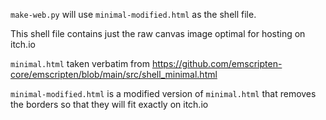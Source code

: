 

`make-web.py` will use `minimal-modified.html` as the shell file.

This shell file contains just the raw canvas image optimal for hosting
on itch.io

`minimal.html` taken verbatim from
https://github.com/emscripten-core/emscripten/blob/main/src/shell_minimal.html

`minimal-modified.html` is a modified version of `minimal.html` that removes
the borders so that they will fit exactly on itch.io
